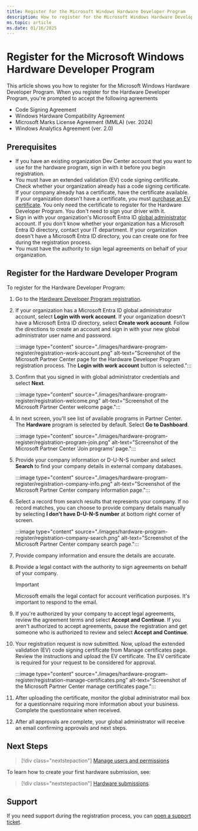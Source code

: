 ```yaml
---
title: Register for the Microsoft Windows Hardware Developer Program
description: How to register for the Microsoft Windows Hardware Developer Program.
ms.topic: article
ms.date: 01/16/2025
---
```


# Register for the Microsoft Windows Hardware Developer Program

This article shows you how to register for the Microsoft Windows Hardware Developer Program. When you register for the Hardware Developer Program, you're prompted to accept the following agreements

- Code Signing Agreement
- Windows Hardware Compatibility Agreement
- Microsoft Marks License Agreement (MMLA) (ver. 2024)
- Windows Analytics Agreement (ver. 2.0)

## Prerequisites

- If you have an existing organization Dev Center account that you want to use for the hardware program, sign in with it before you begin registration.
- You must have an extended validation (EV) code signing certificate. Check whether your organization already has a code signing certificate. If your company already has a certificate, have the certificate available. If your organization doesn't have a certificate, you must [purchase an EV certificate](code-signing-reqs.md#ev-certificate-signed-drivers). You only need the certificate to register for the Hardware Developer Program. You don't need to sign your driver with it.
- Sign in with your organization's Microsoft Entra ID [global administrator](/azure/active-directory/users-groups-roles/directory-assign-admin-roles) account. If you don't know whether your organization has a Microsoft Entra ID directory, contact your IT department. If your organization doesn't have a Microsoft Entra ID directory, you can create one for free during the registration process.
- You must have the authority to sign legal agreements on behalf of your organization.

## Register for the Hardware Developer Program

To register for the Hardware Developer Program:

1. Go to the [Hardware Developer Program registration](https://partner.microsoft.com/dashboard/account/exp/enrollment/welcome?cloudInstance=Global&accountProgram=hardware).

1. If your organization has a Microsoft Entra ID global administrator account, select **Login with work account**. If your organization doesn't have a Microsoft Entra ID directory, select **Create work account**. Follow the directions to create an account and sign in with your new global administrator user name and password.

    :::image type="content" source="./images/hardware-program-register/registration-work-account.png" alt-text="Screenshot of the Microsoft Partner Center page for the Hardware Developer Program registration process. The **Login with work account** button is selected.":::

1. Confirm that you signed in with global administrator credentials and select **Next**.

    :::image type="content" source="./images/hardware-program-register/registration-welcome.png" alt-text="Screenshot of the Microsoft Partner Center welcome page.":::

1. In next screen, you'll see list of available programs in Partner Center. The **Hardware** program is selected by default. Select **Go to Dashboard**.

    :::image type="content" source="./images/hardware-program-register/registration-program-join.png" alt-text="Screenshot of the Microsoft Partner Center 'Join programs' page.":::

1. Provide your company information or D-U-N-S number and select **Search** to find your company details in external company databases.

    :::image type="content" source="./images/hardware-program-register/registration-company-info.png" alt-text="Screenshot of the Microsoft Partner Center company information page.":::

1. Select a record from search results that represents your company. If no record matches, you can choose to provide company details manually by selecting **I don't have D-U-N-S number** at bottom right corner of screen.

    :::image type="content" source="./images/hardware-program-register/registration-company-search.png" alt-text="Screenshot of the Microsoft Partner Center company search page.":::

1. Provide company information and ensure the details are accurate.

1. Provide a legal contact with the authority to sign agreements on behalf of your company.

    > [!IMPORTANT]
    > Microsoft emails the legal contact for account verification purposes. It's important to respond to the email.

1. If you're authorized by your company to accept legal agreements, review the agreement terms and select **Accept and Continue**. If you aren't authorized to accept agreements, pause the registration and get someone who is authorized to review and select **Accept and Continue**.

1. Your registration request is now submitted. Now, upload the extended validation (EV) code signing certificate from Manage certificates page. Review the instructions and upload the EV certificate. The EV certificate is required for your request to be considered for approval.

    :::image type="content" source="./images/hardware-program-register/registration-manage-certificates.png" alt-text="Screenshot of the Microsoft Partner Center manage certificates page.":::

1. After uploading the certificate, monitor the global administrator mail box for a questionnaire requiring more information about your business. Complete the questionnaire when received.

1. After all approvals are complete, your global administrator will receive an email confirming approvals and next steps.

## Next Steps

> [!div class="nextstepaction"]
> [Manage users and permissions](hardware-dashboard-users-manage.md)

To learn how to create your first hardware submission, see:

> [!div class="nextstepaction"]
> [Hardware submissions](hardware-submission-create.md).

## Support

If you need support during the registration process, you can [open a support ticket](https://aka.ms/AAgnelg).  
